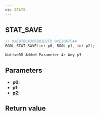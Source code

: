 ```yaml
---
ns: STATS
---
```

## STAT_SAVE

```c
// 0xE07BCA305B82D2FD 0xE10A7CA4
BOOL STAT_SAVE(int p0, BOOL p1, int p2);
```

```
NativeDB Added Parameter 4: Any p3
```

## Parameters
* **p0**: 
* **p1**: 
* **p2**: 

## Return value

